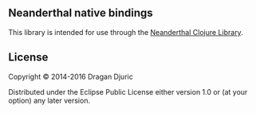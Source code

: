 ## Neanderthal native bindings
This library is intended for use through the [Neanderthal Clojure Library](http://neanderthal.uncomplicate.org).

## License

Copyright © 2014-2016 Dragan Djuric

Distributed under the Eclipse Public License either version 1.0 or (at your option) any later version.
